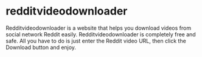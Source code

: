 # redditvideodownloader
Redditvideodownloader is a website that helps you download videos from social network Reddit easily. Redditvideodownloader is completely free and safe. All you have to do is just enter the Reddit video URL, then click the Download button and enjoy.

